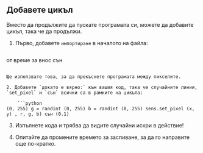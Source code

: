 ## Добавете цикъл

Вместо да продължите да пускате програмата си, можете да добавите цикъл, така че да продължи.

1. Първо, добавете `импортиране` в началото на файла:
    
    ```python
от време за внос сън
```

Ще използвате това, за да прекъснете програмата между пикселите.

2. Добавете `докато е вярно:` към вашия код, така че случайните линии, `set_pixel` и `сън` всички са в рамките на цикъла:
    
    ```python
(0, 255) g = randint (0, 255) b = randint (0, 255) sens.set_pixel (x, y) , r, g, b) сън (0.1)
```

3. Изпълнете кода и трябва да видите случайни искри в действие!

4. Опитайте да промените времето за заспиване, за да го направите още по-кратко.